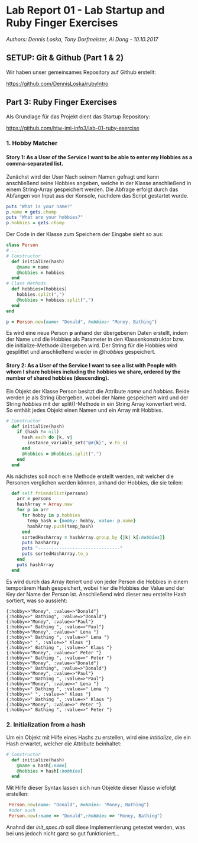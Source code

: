 # Lab Report 01 - Lab Startup and Ruby Finger Exercises

_Authors: Dennis Loska, Tony Dorfmeister, Ai Dong - 10.10.2017_

## SETUP: Git & Github (Part 1 & 2)

Wir haben unser gemeinsames Repository auf Github erstellt:

https://github.com/DennisLoska/rubyIntro

## Part 3: Ruby Finger Exercises

Als Grundlage für das Projekt dient das Startup Repository:

https://github.com/htw-imi-info3/lab-01-ruby-exercise


### 1. Hobby Matcher

#### Story 1: As a User of the Service I want to be able to enter my Hobbies as a comma-separated list.

Zunächst wird der User Nach seinem Namen gefragt und kann anschließend seine Hobbies angeben, welche in der Klasse anschließend in einem String-Array gespeichert
werden. Die Abfrage erfolgt durch das Abfangen von Input aus der Konsole, nachdem das Script gestartet wurde.

```ruby
puts "What is your name?"
p.name = gets.chomp
puts "What are your hobbies?"
p.hobbies = gets.chomp

```

Der Code in der Klasse zum Speichern der Eingabe sieht so aus: 

```ruby
class Person
# ...
# Constructor
  def initialize(hash)
    @name = name
    @hobbies = hobbies
  end
# Class Methods
  def hobbies=(hobbies)
    hobbies.split(",")
    @hobbies = hobbies.split(",")
  end
end

p = Person.new(name: "Donald", hobbies: "Money, Bathing")
```

Es wird eine neue Person **p** anhand der übergebenen Daten erstellt, indem der Name und die Hobbies als Parameter in den Klassenkonstruktor bzw. die initialize-Methode übergeben wird. Der String für die Hobbies wird gesplittet und anschließend wieder in _@hobbies_ gespeichert.

#### Story 2: As a User of the Service I want to see a list with People with whom I share hobbies including the hobbies we share, ordered by the number of shared hobbies (descending).

Ein Objekt der Klasse Person besitzt die Attribute _name_ und _hobbies_. Beide werden je als String übergeben, wobei der Name gespeichert wird und der String _hobbies_ mit der split()-Methode in ein String Array konvertiert wird. So enthält jedes Objekt einen Namen und ein Array mit Hobbies.

```ruby
# Constructor
  def initialize(hash)
    if (hash != nil)
      hash.each do |k, v|
        instance_variable_set("@#{k}", v.to_s)
      end
      @hobbies = @hobbies.split(",")
    end
  end
```

Als nächstes soll noch eine Methode erstellt werden, mit welcher die Personen verglichen werden können, anhand der Hobbies, die sie teilen:

```ruby
  def self.friendslist(persons)
    arr = persons
    hashArray = Array.new
    for p in arr
      for hobby in p.hobbies
        temp_hash = {hobby: hobby, value: p.name}
        hashArray.push(temp_hash)
      end
      sortedHashArray = hashArray.group_by {|k| k[:hobbies]}
      puts hashArray
      puts "-------------------------------"
      puts sortedHashArray.to_a
    end
    puts hashArray
  end
```
Es wird durch das Array iteriert und von jeder Person die Hobbies in einem temporärem Hash gespeichert, wobei hier die Hobbies der Value und der Key der Name der Person ist. Anschließend wird dieser neu erstellte Hash sortiert, was so aussieht:

```
{:hobby=>"Money", :value=>"Donald"}
{:hobby=>" Bathing", :value=>"Donald"}
{:hobby=>"Money", :value=>"Paul"}
{:hobby=>" Bathing ", :value=>"Paul"}
{:hobby=>"Money", :value=>" Lena "}
{:hobby=>" Bathing ", :value=>" Lena "}
{:hobby=>" ", :value=>" Klaus "}
{:hobby=>" Bathing ", :value=>" Klaus "}
{:hobby=>"Money", :value=>" Peter "}
{:hobby=>" Bathing ", :value=>" Peter "}
{:hobby=>"Money", :value=>"Donald"}
{:hobby=>" Bathing", :value=>"Donald"}
{:hobby=>"Money", :value=>"Paul"}
{:hobby=>" Bathing ", :value=>"Paul"}
{:hobby=>"Money", :value=>" Lena "}
{:hobby=>" Bathing ", :value=>" Lena "}
{:hobby=>" ", :value=>" Klaus "}
{:hobby=>" Bathing ", :value=>" Klaus "}
{:hobby=>"Money", :value=>" Peter "}
{:hobby=>" Bathing ", :value=>" Peter "}
```

### 2. Initialization from a hash

Um ein Objekt mit Hilfe eines Hashs zu erstellen, wird eine _intitialize_, die ein Hash erwartet, welcher die Attribute beinhaltet:

```ruby
# Constructor
  def initialize(hash)
    @name = hash[:name]
    @hobbies = hash[:hobbies]
  end
```

Mit Hilfe dieser Syntax lassen sich nun Objekte dieser Klasse wiefolgt erstellen:

```ruby
 Person.new(name: "Donald", hobbies: "Money, Bathing")
 #oder auch
 Person.new(:name => "Donald",:hobbies => "Money, Bathing")
```

Anahnd der _init_spec.rb_ soll diese Implementierung getestet werden, was bei uns jedoch nicht ganz so gut funktioniert...
